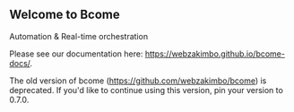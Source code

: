 ## Welcome to Bcome

Automation & Real-time orchestration

Please see our documentation here: <a target="_blank" href="https://webzakimbo.github.io/bcome-docs/">https://webzakimbo.github.io/bcome-docs/</a>.

The old version of bcome (<a href="https://github.com/webzakimbo/bcome">https://github.com/webzakimbo/bcome</a>) is deprecated. If you'd like to continue using this version, pin your version to 0.7.0.
